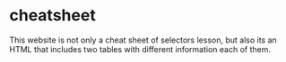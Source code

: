 # cheatsheet
This website is not only a cheat sheet of selectors lesson, but also its an HTML that includes two tables with different information each of them.
